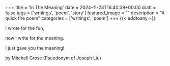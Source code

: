 +++ title = 'In The Meaning' date = 2024-11-23T16:40:39+00:00 draft = false tags = ['writings', 'poem', 'story'] featured_image = "" description = "A quick fire poem" categories = ['writings', 'poem'] +++ {{< addtoany >}}

I wrote for the fun,

now I write for the meaning.

I just gave you the meaning!

by Mitchell Grose (Psuedonym of Joseph Liu)
